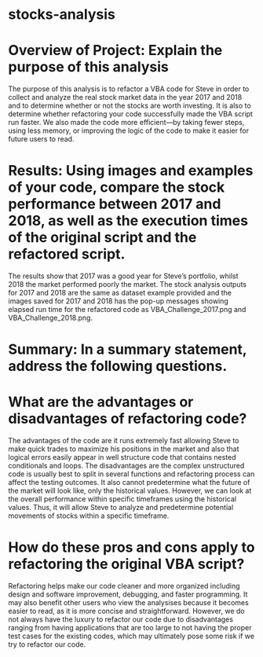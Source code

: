 # stocks-analysis
# Overview of Project: Explain the purpose of this analysis
The purpose of this analysis is to refactor a VBA code for Steve in order to collect and analyze the real stock market data in the year 2017 and 2018 and to determine whether or not the stocks are worth investing. It is also to determine whether refactoring your code successfully made the VBA script run faster. We also made the code more efficient—by taking fewer steps, using less memory, or improving the logic of the code to make it easier for future users to read.

# Results: Using images and examples of your code, compare the stock performance between 2017 and 2018, as well as the execution times of the original script and the refactored script.
The results show that 2017 was a good year for Steve’s portfolio, whilst 2018 the market performed poorly the market. The stock analysis outputs for 2017 and 2018 are the same as dataset example provided and the images saved for 2017 and 2018 has the pop-up messages showing elapsed run time for the refactored code as VBA_Challenge_2017.png and VBA_Challenge_2018.png. 

# Summary: In a summary statement, address the following questions.
# What are the advantages or disadvantages of refactoring code?
The advantages of the code are it runs extremely fast allowing Steve to make quick trades to maximize his positions in the market and also that logical errors easily appear in well structure code that contains nested conditionals and loops. The disadvantages are the complex unstructured code is usually best to split in several functions and refactoring process can affect the testing outcomes. It also cannot predetermine what the future of the market will look like, only the historical values. However, we can look at the overall performance within specific timeframes using the historical values. Thus, it will allow Steve to analyze and predetermine potential movements of stocks within a specific timeframe.

# How do these pros and cons apply to refactoring the original VBA script?
Refactoring helps make our code cleaner and more organized including design and software improvement, debugging, and faster programming. It may also benefit other users who view the analysises because it becomes easier to read, as it is more concise and straightforward. However, we do not always have the luxury to refactor our code due to disadvantages ranging from having applications that are too large to not having the proper test cases for the existing codes, which may ultimately pose some risk if we try to refactor our code.

